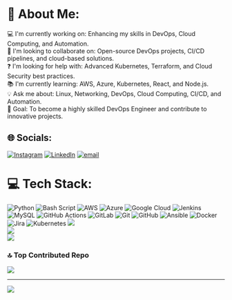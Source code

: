 # 💫 About Me:
💻 I'm currently working on: Enhancing my skills in DevOps, Cloud Computing, and Automation.<br>🤝 I'm looking to collaborate on: Open-source DevOps projects, CI/CD pipelines, and cloud-based solutions.<br>❓ I'm looking for help with: Advanced Kubernetes, Terraform, and Cloud Security best practices.<br>📚 I'm currently learning: AWS, Azure, Kubernetes, React, and Node.js.<br>💡 Ask me about: Linux, Networking, DevOps, Cloud Computing, CI/CD, and Automation.<br>🚀 Goal: To become a highly skilled DevOps Engineer and contribute to innovative projects.


## 🌐 Socials:
[![Instagram](https://img.shields.io/badge/Instagram-%23E4405F.svg?logo=Instagram&logoColor=white)](https://instagram.com/https://www.instagram.com/yashw.anthhn/) [![LinkedIn](https://img.shields.io/badge/LinkedIn-%230077B5.svg?logo=linkedin&logoColor=white)](https://linkedin.com/in/https://www.linkedin.com/in/yashwanth-h-n/) [![email](https://img.shields.io/badge/Email-D14836?logo=gmail&logoColor=white)](mailto:yashwanthhn20@gmail.com) 

# 💻 Tech Stack:
![Python](https://img.shields.io/badge/python-3670A0?style=for-the-badge&logo=python&logoColor=ffdd54)  ![Bash Script](https://img.shields.io/badge/bash_script-%23121011.svg?style=for-the-badge&logo=gnu-bash&logoColor=white)  ![AWS](https://img.shields.io/badge/AWS-%23FF9900.svg?style=for-the-badge&logo=amazon-aws&logoColor=white) ![Azure](https://img.shields.io/badge/azure-%230072C6.svg?style=for-the-badge&logo=microsoftazure&logoColor=white) ![Google Cloud](https://img.shields.io/badge/GoogleCloud-%234285F4.svg?style=for-the-badge&logo=google-cloud&logoColor=white) ![Jenkins](https://img.shields.io/badge/jenkins-%232C5263.svg?style=for-the-badge&logo=jenkins&logoColor=white) ![MySQL](https://img.shields.io/badge/mysql-4479A1.svg?style=for-the-badge&logo=mysql&logoColor=white)   ![GitHub Actions](https://img.shields.io/badge/github%20actions-%232671E5.svg?style=for-the-badge&logo=githubactions&logoColor=white) ![GitLab](https://img.shields.io/badge/gitlab-%23181717.svg?style=for-the-badge&logo=gitlab&logoColor=white) ![Git](https://img.shields.io/badge/git-%23F05033.svg?style=for-the-badge&logo=git&logoColor=white) ![GitHub](https://img.shields.io/badge/github-%23121011.svg?style=for-the-badge&logo=github&logoColor=white) ![Ansible](https://img.shields.io/badge/ansible-%231A1918.svg?style=for-the-badge&logo=ansible&logoColor=white) ![Docker](https://img.shields.io/badge/docker-%230db7ed.svg?style=for-the-badge&logo=docker&logoColor=white) ![Jira](https://img.shields.io/badge/jira-%230A0FFF.svg?style=for-the-badge&logo=jira&logoColor=white) ![Kubernetes](https://img.shields.io/badge/kubernetes-%23326ce5.svg?style=for-the-badge&logo=kubernetes&logoColor=white) 
![](https://github-readme-stats.vercel.app/api?username=YASHWANTH1917&theme=blue_navy&hide_border=false&include_all_commits=true&count_private=true)<br/>
![](https://github-readme-streak-stats.herokuapp.com/?user=YASHWANTH1917&theme=blue_navy&hide_border=false)<br/>
![](https://github-readme-stats.vercel.app/api/top-langs/?username=YASHWANTH1917&theme=blue_navy&hide_border=false&include_all_commits=true&count_private=true&layout=compact)

### 🔝 Top Contributed Repo
![](https://github-contributor-stats.vercel.app/api?username=YASHWANTH1917&limit=5&theme=dark&combine_all_yearly_contributions=true)

---
[![](https://visitcount.itsvg.in/api?id=YASHWANTH1917&icon=0&color=0)](https://visitcount.itsvg.in)

<!-- Proudly created with GPRM ( https://gprm.itsvg.in ) -->
